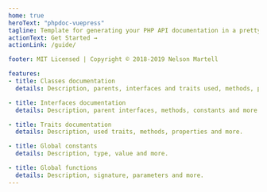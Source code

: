 ```yaml
---
home: true
heroText: "phpdoc-vuepress"
tagline: Template for generating your PHP API documentation in a pretty VuePress format
actionText: Get Started →
actionLink: /guide/

footer: MIT Licensed | Copyright © 2018-2019 Nelson Martell

features:
- title: Classes documentation
  details: Description, parents, interfaces and traits used, methods, properties, constants and more.

- title: Interfaces documentation
  details: Description, parent interfaces, methods, constants and more.

- title: Traits documentation
  details: Description, used traits, methods, properties and more.

- title: Global constants
  details: Description, type, value and more.

- title: Global functions
  details: Description, signature, parameters and more.
---
```

